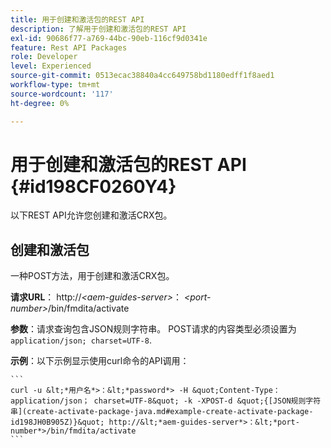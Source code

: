 ```yaml
---
title: 用于创建和激活包的REST API
description: 了解用于创建和激活包的REST API
exl-id: 90686f77-a769-44bc-90eb-116cf9d0341e
feature: Rest API Packages
role: Developer
level: Experienced
source-git-commit: 0513ecac38840a4cc649758bd1180edff1f8aed1
workflow-type: tm+mt
source-wordcount: '117'
ht-degree: 0%

---
```


# 用于创建和激活包的REST API {#id198CF0260Y4}

以下REST API允许您创建和激活CRX包。

## 创建和激活包

一种POST方法，用于创建和激活CRX包。

**请求URL**： http://*&lt;aem-guides-server>*： *&lt;port-number>*/bin/fmdita/activate

**参数**：请求查询包含JSON规则字符串。 POST请求的内容类型必须设置为 `application/json; charset=UTF-8`.

**示例**：以下示例显示使用curl命令的API调用：

    ```
    curl -u &lt;*用户名*>：&lt;*password*> -H &quot;Content-Type： application/json； charset=UTF-8&quot; -k -XPOST-d &quot;{[JSON规则字符串](create-activate-package-java.md#example-create-activate-package-id198JH0B905Z)}&quot; http://&lt;*aem-guides-server*>：&lt;*port-number*>/bin/fmdita/activate
    ```
